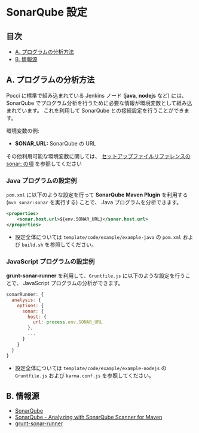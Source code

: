 SonarQube 設定
==============

目次
----
*   [A. プログラムの分析方法](#a-)
*   [B. 情報源](#b-)


A. プログラムの分析方法
-----------------------
Pocci に標準で組み込まれている Jenkins ノード (**java**, **nodejs** など) には、
SonarQube でプログラム分析を行うために必要な情報が環境変数として組み込まれています。
これを利用して SonarQube との接続設定を行うことができます。

環境変数の例:
*   **SONAR_URL:** SonarQube の URL

その他利用可能な環境変数に関しては、
[セットアップファイルリファレンスの sonar: の項](./setup-yml.ja.md#sonar-)
を参照してください

### Java プログラムの設定例
`pom.xml` に以下のような設定を行って
**SonarQube Maven Plugin** を利用する (`mvn sonar:sonar` を実行する) ことで、
Java プログラムを分析できます。

```xml
<properties>
    <sonar.host.url>${env.SONAR_URL}</sonar.host.url>
</properties>
```

*   設定全体については
    `template/code/example/example-java` の `pom.xml` および `build.sh`
    を参照してください。


### JavaScript プログラムの設定例
**grunt-sonar-runner** を利用して、`Gruntfile.js` に以下のような設定を行うことで、
JavaScript プログラムの分析ができます。

```javascript
sonarRunner: {
  analysis: {
    options: {
      sonar: {
        host: {
          url: process.env.SONAR_URL
        },
        ...
      }
    }
  }
}
```

*   設定全体については
    `template/code/example/example-nodejs` の `Gruntfile.js` および `karma.conf.js`
    を参照してください。


B. 情報源
---------
*   [SonarQube](http://www.sonarqube.org/)
*   [SonarQube - Analyzing with SonarQube Scanner for Maven](http://docs.sonarqube.org/display/SCAN/Analyzing+with+SonarQube+Scanner+for+Maven)
*   [grunt-sonar-runner](https://www.npmjs.com/package/grunt-sonar-runner)
